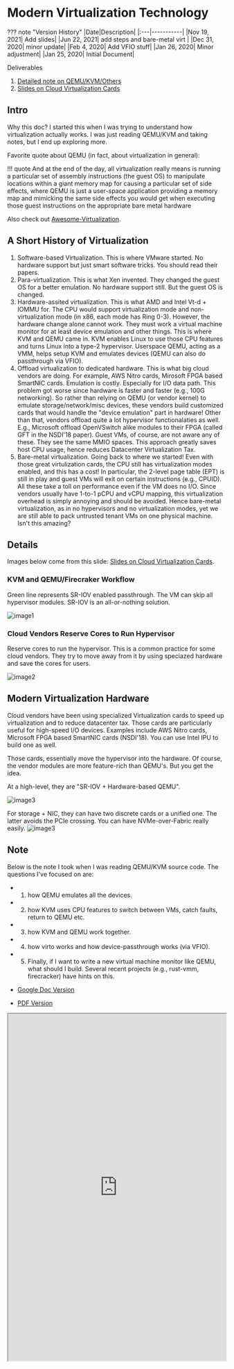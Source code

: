 # Modern Virtualization Technology

??? note "Version History"
	|Date|Description|
	|:---|-----------|
	|Nov 19, 2021| Add slides|
	|Jun 22, 2021| add steps and bare-metal virt |
	|Dec 31, 2020| minor update|
	|Feb 4, 2020| Add VFIO stuff|
	|Jan 26, 2020| Minor adjustment|
	|Jan 25, 2020| Initial Document|

Deliverables

1.  <a href="http://lastweek.io/pubs/virt_note.pdf" target="_blank">Detailed note on QEMU/KVM/Others</a>
2.  <a href="http://lastweek.io/pubs/Virtualization_Cards_Yizhou_Shan.pdf" target="_blank">Slides on Cloud Virtualization Cards</a>

## Intro

Why this doc?
I started this when I was trying to understand how virtualization actually works.
I was just reading QEMU/KVM and taking notes, but I end up exploring more.

Favorite quote about QEMU (in fact, about virtualization in general):

!!! quote
     And at the end of the day, all virtualization really means is running a particular set of assembly instructions (the guest OS) to manipulate locations within a giant memory map for causing a particular set of side effects, where QEMU is just a user-space application providing a memory map and mimicking the same side effects you would get when executing those guest instructions on the appropriate bare metal hardware

Also check out [Awesome-Virtualization](https://github.com/Wenzel/awesome-virtualization/issues).

## A Short History of Virtualization

1. Software-based Virtualization. This is where VMware started. No hardware support but just smart software tricks. You should read their papers.
2. Para-virtualization. This is what Xen invented. They changed the guest OS for a better emulation. No hardware support still. But the guest OS is changed.
3. Hardware-assited virtualization. This is what AMD and Intel Vt-d + IOMMU for. The CPU would support virtualization mode and non-virtualization mode (in x86, each mode has Ring 0-3). However, the hardware change alone cannot work. They must work a virtual machine monitor for at least device emulation and other things. This is where KVM and QEMU came in. KVM enables Linux to use those CPU features and turns Linux into a type-2 hypervisor. Userspace QEMU, acting as a VMM, helps setup KVM and emulates devices (QEMU can also do passthrough via VFIO).
4. Offload virtualization to dedicated hardware. This is what big cloud vendors are doing. For example, AWS Nitro cards, Mirosoft FPGA based SmartNIC cards.
Emulation is costly. Especially for I/O data path. This problem got worse since hardware is faster and faster (e.g., 100G networking).
So rather than relying on QEMU (or vendor kernel) to emulate storage/network/misc devices, these vendors build customized cards that would handle the "device emulation" part in hardware!
Other than that, vendors offload quite a lot hypervisor functionalaties as well. E.g., Microsoft offload OpenVSwitch alike modules to their FPGA (called GFT in the NSDI'18 paper).
Guest VMs, of course, are not aware any of these. They see the same MMIO spaces. This approach greatly saves host CPU usage, hence reduces Datacenter Virtualization Tax.
5. Bare-metal virtualization. Going back to where we started! Even with those great virtulization cards, the CPU still has virtualization modes enabled, and this has a cost!
In particular, the 2-level page table (EPT) is still in play and guest VMs will exit on certain instructions (e.g., CPUID). All these take a toll on performance even if the VM does no I/O.
Since vendors usually have 1-to-1 pCPU and vCPU mapping, this virtualization overhead is simply annoying and should be avoided.
Hence bare-metal virtualization, as in no hypervisors and no virtualization modes, yet we are still able to pack untrusted tenant VMs on one physical machine. Isn't this amazing?

## Details

Images below come from this slide: <a href="http://lastweek.io/pubs/Virtualization_Cards_Yizhou_Shan.pdf" target="_blank">Slides on Cloud Virtualization Cards</a>.

### KVM and QEMU/Firecraker Workflow

Green line represents SR-IOV enabled passthrough.
The VM can skip all hypervisor modules. SR-IOV is an all-or-nothing solution.

![image1](assets/virt-1.png)

### Cloud Vendors Reserve Cores to Run Hypervisor

Reserve cores to run the hypervisor.
This is a common practice for some cloud vendors.
They try to move away from it by using speciazed hardware
and save the cores for users.

![image2](assets/virt-2.png)

## Modern Virtualization Hardware

Cloud vendors have been using specialized Virtualization
cards to speed up virtualization and to reduce datacenter tax.
Those cards are particularly useful for high-speed I/O devices.
Examples include AWS Nitro cards, Microsoft FPGA based SmartNIC cards (NSDI'18). You can use Intel IPU to build one as well.

Those cards, essentially move the hypervisor into the hardware. Of course, the vendor modules are more feature-rich
than QEMU's. But you get the idea.

At a high-level, they are "SR-IOV + Hardware-based QEMU".

![image3](assets/virt-3.png)

For storage + NIC, they can have two discrete cards or a unified one. The latter avoids the PCIe crossing. You can
have NVMe-over-Fabric really easily.
![image3](assets/virt-4.png)


## Note

Below is the note I took when I was reading QEMU/KVM source code.
The questions I've focused on are:

- 1) how QEMU emulates all the devices.
- 2) how KVM uses CPU features to switch between VMs, catch faults, return to QEMU etc.
- 3) how KVM and QEMU work together.
- 4) how virto works and how device-passthrough works (via VFIO).
- 5) Finally, if I want to write a new virtual machine monitor like QEMU,
what should I build. Several recent projects (e.g., rust-vmm, firecracker) have hints on this.

- <a href="https://gdoc.pub/doc/e/2PACX-1vSsskD0A2XgHoZhaYLAkS7lmCOrfxkGXk1WTovWEAyeoELVdBjrE-NzD8h-NvJfKhxMpUg2aXzaD-XG" target="_blank">Google Doc Version</a>
- <a href="http://lastweek.io/pubs/virt_note.pdf" target="_blank">PDF Version</a>

<iframe style="width: 100%; height: 800px;" frameborder="1" allowfullscreen 
    src="https://docs.google.com/document/d/e/2PACX-1vSsskD0A2XgHoZhaYLAkS7lmCOrfxkGXk1WTovWEAyeoELVdBjrE-NzD8h-NvJfKhxMpUg2aXzaD-XG/pub?embedded=true">        
</iframe>
